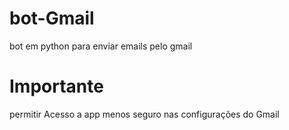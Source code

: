 # bot-Gmail

bot em python para enviar emails pelo gmail

# Importante
permitir Acesso a app menos seguro nas configurações do Gmail
